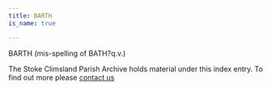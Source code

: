 ```yaml
---
title: BARTH
is_name: true

---
```


BARTH (mis-spelling of BATH?q.v.)


The Stoke Climsland Parish Archive holds material under this index entry. To find out more please [contact us](/contact/)
